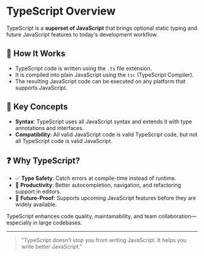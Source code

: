 # TypeScript Overview

TypeScript is a **superset of JavaScript** that brings optional static typing and future JavaScript features to today's development workflow.

## 🔧 How It Works

* TypeScript code is written using the `.ts` file extension.
* It is compiled into plain JavaScript using the `tsc` (TypeScript Compiler).
* The resulting JavaScript code can be executed on any platform that supports JavaScript.

## 🧠 Key Concepts

* **Syntax**: TypeScript uses all JavaScript syntax and extends it with type annotations and interfaces.
* **Compatibility**: All valid JavaScript code is valid TypeScript code, but not all TypeScript code is valid JavaScript.

## ❓ Why TypeScript?

* ✅ **Type Safety**: Catch errors at compile-time instead of runtime.
* 🚀 **Productivity**: Better autocompletion, navigation, and refactoring support in editors.
* 🔮 **Future-Proof**: Supports upcoming JavaScript features before they are widely available.

TypeScript enhances code quality, maintainability, and team collaboration—especially in large codebases.

---

> "TypeScript doesn’t stop you from writing JavaScript. It helps you write better JavaScript."
